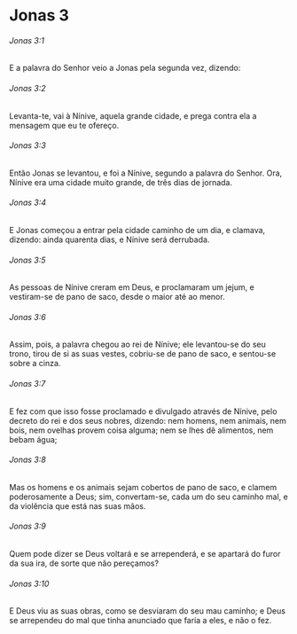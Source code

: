 # Jonas 3

###### Jonas 3:1

E a palavra do Senhor veio a Jonas pela segunda vez, dizendo:

###### Jonas 3:2

Levanta-te, vai à Nínive, aquela grande cidade, e prega contra ela a mensagem que eu te ofereço.

###### Jonas 3:3

Então Jonas se levantou, e foi a Nínive, segundo a palavra do Senhor. Ora, Nínive era uma cidade muito grande, de três dias de jornada.

###### Jonas 3:4

E Jonas começou a entrar pela cidade caminho de um dia, e clamava, dizendo: ainda quarenta dias, e Nínive será derrubada.

###### Jonas 3:5

As pessoas de Nínive creram em Deus, e proclamaram um jejum, e vestiram-se de pano de saco, desde o maior até ao menor.

###### Jonas 3:6

Assim, pois, a palavra chegou ao rei de Nínive; ele levantou-se do seu trono, tirou de si as suas vestes, cobriu-se de pano de saco, e sentou-se sobre a cinza.

###### Jonas 3:7

E fez com que isso fosse proclamado e divulgado através de Nínive, pelo decreto do rei e dos seus nobres, dizendo: nem homens, nem animais, nem bois, nem ovelhas provem coisa alguma; nem se lhes dê alimentos, nem bebam água;

###### Jonas 3:8

Mas os homens e os animais sejam cobertos de pano de saco, e clamem poderosamente a Deus; sim, convertam-se, cada um do seu caminho mal, e da violência que está nas suas mãos.

###### Jonas 3:9

Quem pode dizer se Deus voltará e se arrependerá, e se apartará do furor da sua ira, de sorte que não pereçamos?

###### Jonas 3:10

E Deus viu as suas obras, como se desviaram do seu mau caminho; e Deus se arrependeu do mal que tinha anunciado que faria a eles, e não o fez.

